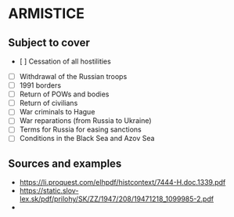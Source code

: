 # ARMISTICE

## Subject to cover

- [ ] Cessation of all hostilities
- [ ] Withdrawal of the Russian troops
- [ ] 1991 borders
- [ ] Return of POWs and bodies
- [ ] Return of civilians
- [ ] War criminals to Hague
- [ ] War reparations (from Russia to Ukraine)
- [ ] Terms for Russia for easing sanctions
- [ ] Conditions in the Black Sea and Azov Sea

## Sources and examples

- https://li.proquest.com/elhpdf/histcontext/7444-H.doc.1339.pdf
- https://static.slov-lex.sk/pdf/prilohy/SK/ZZ/1947/208/19471218_1099985-2.pdf
- 
